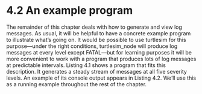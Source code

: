 # **4.2 An example program**

The remainder of this chapter deals with how to generate and view log messages. As
usual, it will be helpful to have a concrete example program to illustrate what’s going
on. It would be possible to use turtlesim for this purpose—under the right conditions,
turtlesim_node will produce log messages at every level except FATAL—but for learning purposes it will be more convenient to work with a program that produces lots of log
messages at predictable intervals.
Listing 4.1 shows a program that fits this description. It generates a steady stream of
messages at all five severity levels. An example of its console output appears in Listing 4.2.
We’ll use this as a running example throughout the rest of the chapter.
